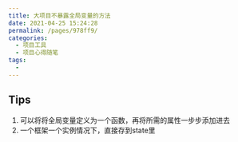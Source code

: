 ```yaml
---
title: 大项目不暴露全局变量的方法
date: 2021-04-25 15:24:28
permalink: /pages/978ff9/
categories:
  - 项目工具
  - 项目心得随笔
tags:
  -
---
```



## Tips

1. 可以将将全局变量定义为一个函数，再将所需的属性一步步添加进去
2. 一个框架一个实例情况下，直接存到state里